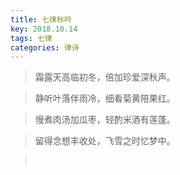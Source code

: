 ```yaml
---
title: 七律秋吟
key: 2018.10.14
tags: 七律
categories: 律诗
---
```


<blockquote class="blockquote-center">霜露天高临初冬，倍加珍爱深秋声。
</blockquote>
<blockquote class="blockquote-center">静听叶落伴雨冷，细看菊黄陪果红。
</blockquote>
<blockquote class="blockquote-center">慢煮肉汤加瓜枣，轻酌米酒有莲蓬。
</blockquote>
<blockquote class="blockquote-center">留得念想丰收处，飞雪之时忆梦中。
</blockquote>
<blockquote class="blockquote-center"></br>
</blockquote>
